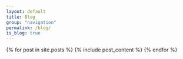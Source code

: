 ```yaml
---
layout: default
title: Blog
group: "navigation"
permalink: /blog/
is_blog: true
---
```


{% for post in site.posts %}
  {% include post_content %}
{% endfor %}
